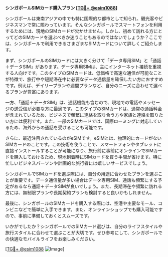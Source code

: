 **シンガポールSIMカード購入プラン [[TG💪+ @esim1088](https://t.me/s/esim1088)]**

シンガポールは東南アジアの中でも特に国際的な都市として知られ、観光客やビジネスマンで常に賑わっています。そんなシンガポールでスマートフォンを利用するためには、現地のSIMカードが欠かせません。しかし、初めて訪れる方にとってどのSIMカードを選ぶべきか迷うこともあるのではないでしょうか？ここでは、シンガポールで利用できるさまざまなSIMカードについて詳しくご紹介します。

まず、シンガポールのSIMカードには大きく分けて「データ専用SIM」と「通話＋データSIM」があります。データ専用SIMは、主にインターネット接続を重視する人向けです。このタイプのSIMカードは、低価格で高速な通信が可能なことが特徴で、旅行中や短期滞在中に必要なデータ通信量を確保したい方におすすめです。例えば、デイリープランや週間プランなど、自分のニーズに合わせて選べるプランが豊富にあります。

一方、「通話＋データSIM」は、通話機能も含むので、現地での電話やメッセージの送受信が必要な方に最適です。このタイプのSIMカードは、通常の通話料金が含まれているため、ビジネスで頻繁に連絡を取り合う方や家族と連絡を取りたい方には便利です。また、一部のSIMカードでは、国際ローミングに対応しているため、海外からの通話を受けることも可能です。

さらに、最近注目されているのがeSIMです。eSIMとは、物理的にカードがないSIMカードのことです。この技術を使うことで、スマートフォンやタブレットに直接インストールすることが可能になり、旅行前に事前にオンラインでSIMカードを購入しておけるため、現地到着時にSIMカードを買う手間が省けます。特に忙しいビジネスパーソンや計画的な旅行者には嬉しいサービスでしょう。

シンガポールでSIMカードを選ぶ際には、自分の用途に合わせたプランを選ぶことが重要です。データ通信量が多い場合はデータ専用SIM、通話も頻繁にする予定があるなら通話＋データSIMが良いでしょう。また、長期滞在や頻繁に訪れる方には、無制限プランや長期契約プランも検討すると良いかもしれません。

最後に、シンガポールのSIMカードを購入する際には、空港や主要なモール、コンビニなどで簡単に入手できます。また、オンラインショップでも購入可能ですので、事前に準備しておくとスムーズです。

いかがでしたか？シンガポールでのSIMカード選びは、自分のライフスタイルや旅行スタイルに合わせて選ぶことが大切です。ぜひ参考にして、シンガポールでの快適なモバイルライフをお楽しみください。

[[TG💪+ @esim1088](https://t.me/s/esim1088) ![Image](https://i.postimg.cc/Y0z9fWf4/image.png)]